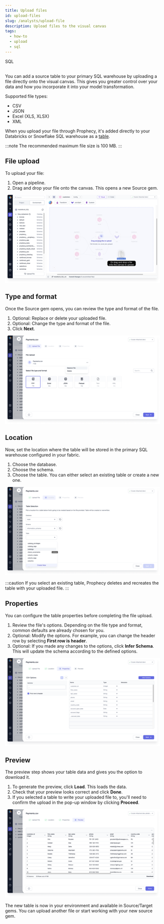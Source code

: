 ```yaml
---
title: Upload files
id: upload-files
slug: /analysts/upload-file
description: Upload files to the visual canvas
tags:
  - how-to
  - upload
  - sql
---
```


<span class="badge">SQL</span><br/><br/>

You can add a source table to your primary SQL warehouse by uploading a file directly onto the visual canvas. This gives you greater control over your data and how you incorporate it into your model transformation.

Supported file types:

- CSV
- JSON
- Excel (XLS, XLSX)
- XML

When you upload your file through Prophecy, it's added directly to your Databricks or Snowflake SQL warehouse as a [table](docs/analysts/development/gems/source-target/source-target.md#tables).

:::note
The recommended maximum file size is 100&nbsp;MB.
:::

## File upload

To upload your file:

1. Open a pipeline.
1. Drag and drop your file onto the canvas. This opens a new Source gem.

![Upload file by dragging and dropping](img/upload-file-drag-drop.png)

## Type and format

Once the Source gem opens, you can review the type and format of the file.

1. Optional: Replace or delete your uploaded file.
1. Optional: Change the type and format of the file.
1. Click **Next**.

![Select your file type and format](img/upload-file-type-format.png)

## Location

Now, set the location where the table will be stored in the primary SQL warehouse configured in your fabric.

1. Choose the database.
1. Choose the schema.
1. Choose the table. You can either select an existing table or create a new one.

![Select the table location](img/upload-file-location.png)

:::caution
If you select an existing table, Prophecy deletes and recreates the table with your uploaded file.
:::

## Properties

You can configure the table properties before completing the file upload.

1. Review the file's options. Depending on the file type and format, common defaults are already chosen for you.
2. Optional: Modify the options. For example, you can change the header row by selecting **First row is header**.
3. Optional: If you made any changes to the options, click **Infer Schema**. This will update the schema according to the defined options.

![Configure the table properties](img/upload-file-properties.png)

## Preview

The preview step shows your table data and gives you the option to download it.

1. To generate the preview, click **Load**. This loads the data.
1. Check that your preview looks correct and click **Done**.
1. If you selected a table to write your uploaded file to, you'll need to confirm the upload in the pop-up window by clicking **Proceed**.

![Preview the table](img/upload-file-preview.png)

The new table is now in your environment and available in Source/Target gems. You can upload another file or start working with your new source gem.
